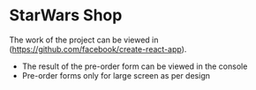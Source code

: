 
# StarWars Shop

  

The work of the project can be viewed in (https://github.com/facebook/create-react-app).

  

 - The result of the pre-order form can be viewed in the console
 - Pre-order forms only for large screen as per design